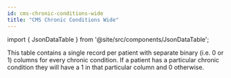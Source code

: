 ```yaml
---
id: cms-chronic-conditions-wide
title: "CMS Chronic Conditions Wide"
---
```


import { JsonDataTable } from '@site/src/components/JsonDataTable';

This table contains a single record per patient with separate binary (i.e. 0 or 1) columns for every chronic condition.  If a patient has a particular chronic condition they will have a 1 in that particular column and 0 otherwise.

<JsonDataTable  jsonPath="nodes.model\.cms_chronic_conditions\.cms_chronic_conditions__cms_chronic_conditions_wide.columns"  />
